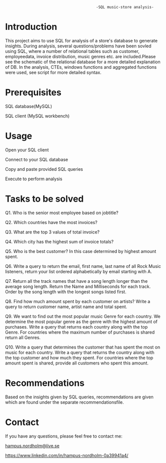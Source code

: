 
                                             -SQL music-store analysis-

# Introduction

This project aims to use SQL for analysis of a store's database to generate insights. During analysis, several questions/problems have been sovled using SQL, where a number of relational tables such as customer, employeedata, invoice distribution, music genres etc. are included.Please see the schematic of the relational database for a more detailed explanation of DB. In the analysis, CTEs, windows functions and aggregated functions were used, see script for more detailed syntax.

# Prerequisites

SQL database(MySQL)

SQL client (MySQL workbench)

# Usage 
Open your SQL client

Connect to your SQL database 

Copy and paste provided SQL queries 

Execute to perform analysis 

# Tasks to be solved

Q1. Who is the senior most employee based on jobtitle? 

Q2. Which countries have the most invoices?

Q3. What are the top 3 values of total invoice?

Q4. Which city has the highest sum of invoice totals?

Q5. Who is the best customer? In this case determined by highest amount spent.

Q6. Write a query to return the email, first name, last name of all Rock Music listeners, 
    return your list ordered alphabetically by email starting with A.
    
Q7. Return all the track names that have a song length longer than the average song length. 
    Return the Name and Milliseconds for each track. Order by the song length with the longest songs listed first.
    
Q8. Find how much amount spent by each customer on artists? 
    Write a query to return customer name, artist name and total spent.
    
Q9. We want to find out the most popular music Genre for each country. We determine the most popular genre as the genre 
    with the highest amount of purchases. Write a query that returns each country along with the top Genre. For countries 
    where the maximum number of purchases is shared return all Genres.

Q10. Write a query that determines the customer that has spent the most on music for each country. 
     Write a query that returns the country along with the top customer and how much they spent. 
     For countries where the top amount spent is shared, provide all customers who spent this amount.

# Recommendations 
Based on the insights given by SQL queries, recommendations are given which are found under the separate recommendationsfile.

# Contact 
If you have any questions, please feel free to contact me:

hampus.nordholm@live.se

https://www.linkedin.com/in/hampus-nordholm-0a39941a4/



